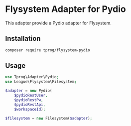 # Flysystem Adapter for Pydio

This adapter provide a Pydio adapter for Flysystem.

## Installation

```bash
composer require tprog/flysystem-pydio
```

## Usage

```php
use Tprog\Adapter\Pydio;
use League\Flysystem\Filesystem;

$adapter = new Pydio(
	$pydioRestUser,
	$pydioRestPw,
	$pydioRestApi,
	$workspaceId);

$filesystem = new Filesystem($adapter);
```
